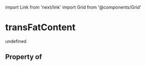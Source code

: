 import Link from 'next/link'
import Grid from '@components/Grid'

# transFatContent

undefined

## Property of



